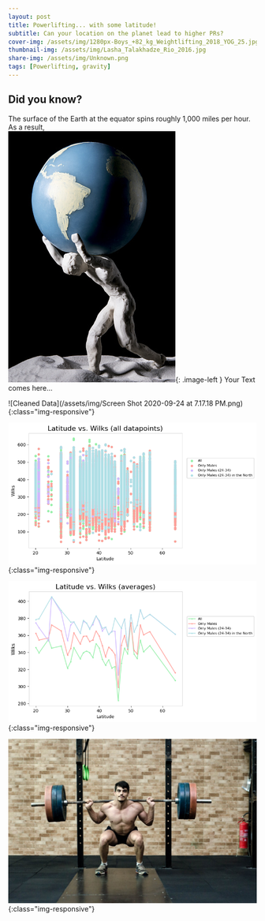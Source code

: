 ```yaml
---
layout: post
title: Powerlifting... with some latitude!
subtitle: Can your location on the planet lead to higher PRs?
cover-img: /assets/img/1280px-Boys_+82_kg_Weightlifting_2018_YOG_25.jpg
thumbnail-img: /assets/img/Lasha_Talakhadze_Rio_2016.jpg
share-img: /assets/img/Unknown.png
tags: [Powerlifting, gravity]
---
```


## Did you know?
The surface of the Earth at the equator spins roughly 1,000 miles per hour.  As a result,  
![Hercules](/assets/img/istockphoto-841956772-170667a.jpg){: .image-left } Your Text comes here...


![Cleaned Data](/assets/img/Screen Shot 2020-09-24 at 7.17.18 PM.png){:class="img-responsive"}


![Scatterplot](/assets/img/All_Datapoints.png){:class="img-responsive"}


![Line Graph](/assets/img/Averages.png){:class="img-responsive"}


![Lifter](/assets/img/CC0_Photos_Fitness_Free_Images_Free_Photos_Gym_High_Resolution_Royalty_Free_Weightlifter-1617119.jpg!d.jpg){:class="img-responsive"}
